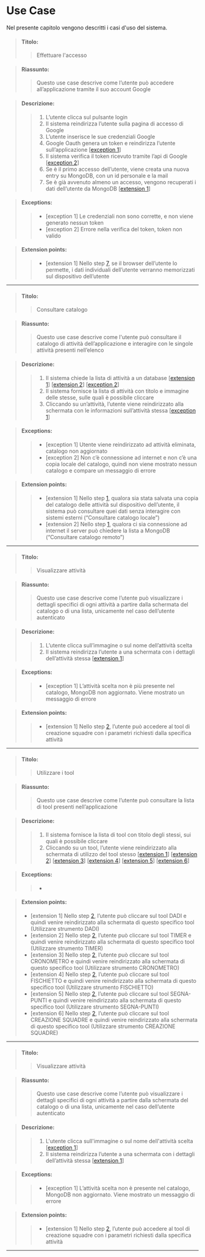 
# Use Case
Nel presente capitolo vengono descritti i casi d'uso del sistema.

> #### **Titolo:**
>> Effettuare l'accesso

> #### **Riassunto:**
>> Questo use case descrive come l’utente può accedere all’applicazione tramite il suo account Google

> #### **Descrizione:**
>> 1. L’utente clicca sul pulsante login
>> 2. Il sistema reindirizza l’utente sulla pagina di accesso di Google
>> 3. L’utente inserisce le sue credenziali Google
>> 4. Google Oauth genera un token e reindirizza l’utente sull’applicazione [[exception 1](#exceptions)]
>> 5. Il sistema verifica il token ricevuto tramite l’api di Google [[exception 2](#exceptions)]
>> 6. Se è il primo accesso dell’utente, viene creata una nuova entry su MongoDB, con un id personale e la mail
>> 7. Se è già avvenuto almeno un accesso, vengono recuperati i dati dell’utente da MongoDB [[extension 1](#extension-points)]

> #### **Exceptions:**
>> - [exception 1] Le credenziali non sono corrette, e non viene generato nessun token
>> - [exception 2] Errore nella verifica del token, token non valido

> #### **Extension points:**
>> - [extension 1] Nello step [7](#descrizione), se il browser dell’utente lo permette, i dati individuali dell’utente verranno memorizzati sul dispositivo dell’utente

----
> #### **Titolo:**
>> Consultare catalogo

> #### **Riassunto:**
>> Questo use case descrive come l'utente può consultare il catalogo di attività dell’applicazione e interagire con le singole attività presenti nell’elenco

> #### **Descrizione:**
>> 1. Il sistema chiede la lista di attività a un database [[extension 1](#extension-points-1)] [[extension 2](#extension-points-1)] [[exception 2](#exceptions-1)]
>> 2. Il sistema fornisce la lista di attività con titolo e immagine delle stesse, sulle quali è possibile cliccare
>> 3. Cliccando su un’attività, l’utente viene reindirizzato alla schermata con le informazioni sull’attività stessa [[exception 1](#exceptions-1)]

> #### **Exceptions:**
>> - [exception 1] Utente viene reindirizzato ad attività eliminata, catalogo non aggiornato
>> - [exception 2] Non c’è connessione ad internet e non c’è una copia locale del catalogo, quindi non viene mostrato nessun catalogo e compare un messaggio di errore

> #### **Extension points:**
>> - [extension 1] Nello step [1](#descrizione-1), qualora sia stata salvata una copia del catalogo delle attività sul dispositivo dell’utente, il sistema può consultare quei dati senza interagire con sistemi esterni (“Consultare catalogo locale”)
>> - [extension 2] Nello step [1](#descrizione-1), qualora ci sia connessione ad internet il server può chiedere la lista a MongoDB (“Consultare catalogo remoto”)

----
> #### **Titolo:**
>> Visualizzare attività

> #### **Riassunto:**
>> Questo use case descrive come l’utente può visualizzare i dettagli specifici di ogni attività a partire dalla schermata del catalogo o di una lista, unicamente nel caso dell’utente autenticato

> #### **Descrizione:**
>> 1. L’utente clicca sull’immagine o sul nome dell’attività scelta
>> 2. Il sistema reindirizza l’utente a una schermata con i dettagli dell’attività stessa [[extension 1](#exceptions-2)]

> #### **Exceptions:**
>> - [exception 1] L’attività scelta non è più presente nel catalogo, MongoDB non aggiornato. Viene mostrato un messaggio di errore

> #### **Extension points:**
>> - [extension 1] Nello step [2](#descrizione-2), l’utente può accedere al tool di creazione squadre con i parametri richiesti dalla specifica attività

----
> #### **Titolo:**
>> Utilizzare i tool

> #### **Riassunto:**
>> Questo use case descrive come l’utente può consultare la lista di tool presenti nell’applicazione

> #### **Descrizione:**
>> 1. Il sistema fornisce la lista di tool con titolo degli stessi, sui quali è possibile cliccare
>> 2. Cliccando su un tool, l’utente viene reindirizzato alla schermata di utilizzo del tool stesso [[extension 1](#extension-points-3)] [[extension 2](#extension-points-3)] [[extension 3](#extension-points-3)] [[extension 4](#extension-points-3)] [[extension 5](#extension-points-3)] [[extension 6](#extension-points-3)]

> #### **Exceptions:**
>> - 

> #### **Extension points:**
> - [extension 1] Nello step [2](#descrizione-3), l’utente può cliccare sul tool DADI e quindi venire reindirizzato alla schermata di questo specifico tool (Utilizzare strumento DADI)
> - [extension 2] Nello step [2](#descrizione-3), l’utente può cliccare sul tool TIMER e quindi venire reindirizzato alla schermata di questo specifico tool (Utilizzare strumento TIMER)
> - [extension 3] Nello step [2](#descrizione-3), l’utente può cliccare sul tool CRONOMETRO e quindi venire reindirizzato alla schermata di questo specifico tool (Utilizzare strumento CRONOMETRO)
> - [extension 4] Nello step [2](#descrizione-3), l’utente può cliccare sul tool FISCHIETTO e quindi venire reindirizzato alla schermata di questo specifico tool (Utilizzare strumento FISCHIETTO)
> - [extension 5] Nello step [2](#descrizione-3), l’utente può cliccare sul tool SEGNA-PUNTI e quindi venire reindirizzato alla schermata di questo specifico tool (Utilizzare strumento SEGNA-PUNTI)
> - [extension 6] Nello step [2](#descrizione-3), l’utente può cliccare sul tool CREAZIONE SQUADRE e quindi venire reindirizzato alla schermata di questo specifico tool (Utilizzare strumento CREAZIONE SQUADRE)

----
> #### **Titolo:**
>> Visualizzare attività

> #### **Riassunto:**
>> Questo use case descrive come l’utente può visualizzare i dettagli specifici di ogni attività a partire dalla schermata del catalogo o di una lista, unicamente nel caso dell’utente autenticato

> #### **Descrizione:**
>> 1. L'utente clicca sull'immagine o sul nome dell'attività scelta [[exception 1](#exceptions-4)]
>> 2. Il sistema reindirizza l’utente a una schermata con i dettagli dell’attività stessa [[extension 1](#extension-points-4)]

> #### **Exceptions:**
>> - [exception 1] L’attività scelta non è presente nel catalogo, MongoDB non aggiornato. Viene mostrato un messaggio di errore

> #### **Extension points:**
>> - [extension 1] Nello step [2](#descrizione-4), l’utente può accedere al tool di creazione squadre con i parametri richiesti dalla specifica attività

----


<div class="page-break"></div>

